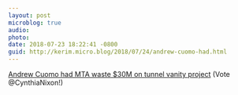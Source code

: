 ```yaml
---
layout: post
microblog: true
audio: 
photo: 
date: 2018-07-23 18:22:41 -0800
guid: http://kerim.micro.blog/2018/07/24/andrew-cuomo-had.html
---
```

[Andrew Cuomo had MTA waste $30M on tunnel vanity project](https://nypost.com/2018/07/22/cuomo-had-the-mta-waste-30m-on-tunnel-vanity-project/) (Vote @CynthiaNixon!)
